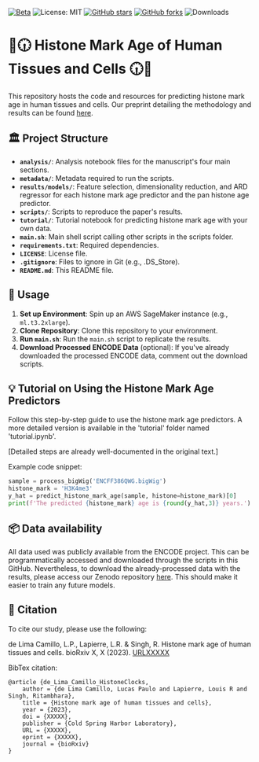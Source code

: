 [![Beta](https://img.shields.io/badge/status-beta-yellow)](https://github.com/rsinghlab/HistoneClocks)
![License: MIT](https://img.shields.io/badge/License-MIT-yellow.svg)
[![GitHub stars](https://img.shields.io/github/stars/rsinghlab/HistoneClocks)](https://github.com/rsinghlab/HistoneClocks/stargazers)
[![GitHub forks](https://img.shields.io/github/forks/rsinghlab/HistoneClocks)](https://github.com/rsinghlab/HistoneClocks/network/members)
![Downloads](https://img.shields.io/github/downloads/rsinghlab/HistoneClocks/total)

# 🧬🕡 Histone Mark Age of Human Tissues and Cells 🕡🧬

This repository hosts the code and resources for predicting histone mark age in human tissues and cells. Our preprint detailing the methodology and results can be found [here](URLXXXXXXX).

## 🏛️ Project Structure

- **`analysis/`**: Analysis notebook files for the manuscript's four main sections.
- **`metadata/`**: Metadata required to run the scripts.
- **`results/models/`**: Feature selection, dimensionality reduction, and ARD regressor for each histone mark age predictor and the pan histone age predictor.
- **`scripts/`**: Scripts to reproduce the paper's results.
- **`tutorial/`**: Tutorial notebook for predicting histone mark age with your own data.
- **`main.sh`**: Main shell script calling other scripts in the scripts folder.
- **`requirements.txt`**: Required dependencies.
- **`LICENSE`**: License file.
- **`.gitignore`**: Files to ignore in Git (e.g., .DS_Store).
- **`README.md`**: This README file.

## 🚀 Usage

1. **Set up Environment**: Spin up an AWS SageMaker instance (e.g., `ml.t3.2xlarge`).
2. **Clone Repository**: Clone this repository to your environment.
3. **Run `main.sh`**: Run the `main.sh` script to replicate the results.
4. **Download Processed ENCODE Data** (optional): If you've already downloaded the processed ENCODE data, comment out the download scripts.

## 💡 Tutorial on Using the Histone Mark Age Predictors

Follow this step-by-step guide to use the histone mark age predictors. A more detailed version is available in the 'tutorial' folder named 'tutorial.ipynb'.

[Detailed steps are already well-documented in the original text.]

Example code snippet:
```python
sample = process_bigWig('ENCFF386QWG.bigWig')
histone_mark = 'H3K4me3'
y_hat = predict_histone_mark_age(sample, histone=histone_mark)[0]
print(f'The predicted {histone_mark} age is {round(y_hat,3)} years.')

```

## 📦 Data availability

All data used was publicly available from the ENCODE project. This can be programmatically accessed and downloaded through the scripts in this GitHub. Nevertheless, to download the already-processed data with the results, please access our Zenodo repository [here](URLXXXXXXX). This should make it easier to train any future models. 

## 📝 Citation

To cite our study, please use the following:

de Lima Camillo, L.P., Lapierre, L.R. & Singh, R. Histone mark age of human tissues and cells. bioRxiv X, X (2023). [URLXXXXX](URLXXXXX)

BibTex citation:
```
@article {de_Lima_Camillo_HistoneClocks,
	author = {de Lima Camillo, Lucas Paulo and Lapierre, Louis R and Singh, Ritambhara},
	title = {Histone mark age of human tissues and cells},
	year = {2023},
	doi = {XXXXX},
	publisher = {Cold Spring Harbor Laboratory},
	URL = {XXXXX},
	eprint = {XXXXX},
	journal = {bioRxiv}
}
```
